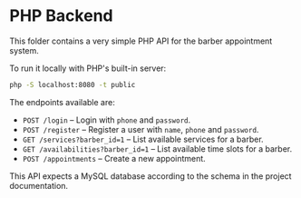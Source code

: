 # PHP Backend

This folder contains a very simple PHP API for the barber appointment system.

To run it locally with PHP's built-in server:

```bash
php -S localhost:8080 -t public
```

The endpoints available are:

- `POST /login` – Login with `phone` and `password`.
- `POST /register` – Register a user with `name`, `phone` and `password`.
- `GET /services?barber_id=1` – List available services for a barber.
- `GET /availabilities?barber_id=1` – List available time slots for a barber.
- `POST /appointments` – Create a new appointment.

This API expects a MySQL database according to the schema in the project documentation.
